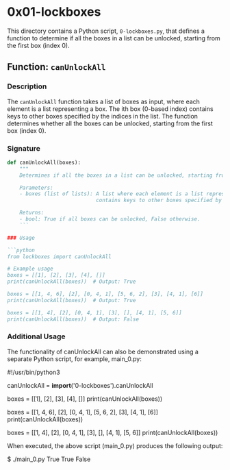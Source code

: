 # 0x01-lockboxes

This directory contains a Python script, `0-lockboxes.py`, that defines a function to determine if all the boxes in a list can be unlocked, starting from the first box (index 0).

## Function: `canUnlockAll`

### Description

The `canUnlockAll` function takes a list of boxes as input, where each element is a list representing a box. The ith box (0-based index) contains keys to other boxes specified by the indices in the list. The function determines whether all the boxes can be unlocked, starting from the first box (index 0).

### Signature

```python
def canUnlockAll(boxes):
    """
    Determines if all the boxes in a list can be unlocked, starting from the first box (index 0).

    Parameters:
    - boxes (list of lists): A list where each element is a list representing a box. The ith box (0-based index)
                             contains keys to other boxes specified by the indices in the list.

    Returns:
    - bool: True if all boxes can be unlocked, False otherwise.
    ```

### Usage

```python
from lockboxes import canUnlockAll

# Example usage
boxes = [[1], [2], [3], [4], []]
print(canUnlockAll(boxes))  # Output: True

boxes = [[1, 4, 6], [2], [0, 4, 1], [5, 6, 2], [3], [4, 1], [6]]
print(canUnlockAll(boxes))  # Output: True

boxes = [[1, 4], [2], [0, 4, 1], [3], [], [4, 1], [5, 6]]
print(canUnlockAll(boxes))  # Output: False
```

### Additional Usage

The functionality of canUnlockAll can also be demonstrated using 
a separate Python script, for example, main_0.py:

#!/usr/bin/python3

canUnlockAll = __import__('0-lockboxes').canUnlockAll

boxes = [[1], [2], [3], [4], []]
print(canUnlockAll(boxes))

boxes = [[1, 4, 6], [2], [0, 4, 1], [5, 6, 2], [3], [4, 1], [6]]
print(canUnlockAll(boxes))

boxes = [[1, 4], [2], [0, 4, 1], [3], [], [4, 1], [5, 6]]
print(canUnlockAll(boxes))


When executed, the above script (main_0.py) produces the following output:

$ ./main_0.py
True
True
False

